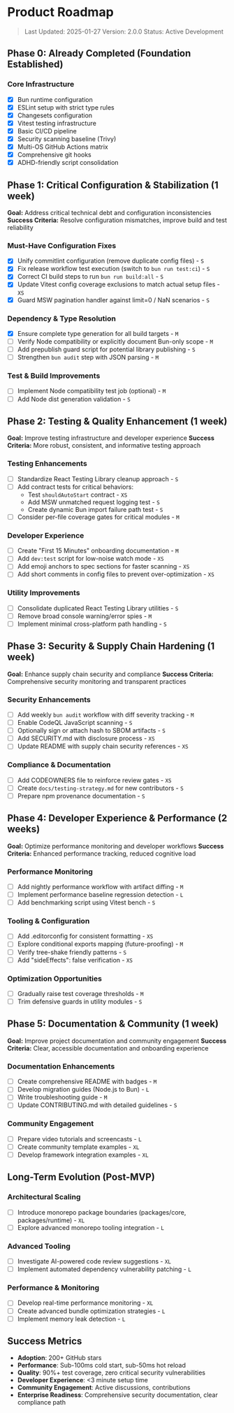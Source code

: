 # Product Roadmap

> Last Updated: 2025-01-27 Version: 2.0.0 Status: Active Development

## Phase 0: Already Completed (Foundation Established)

### Core Infrastructure

- [x] Bun runtime configuration
- [x] ESLint setup with strict type rules
- [x] Changesets configuration
- [x] Vitest testing infrastructure
- [x] Basic CI/CD pipeline
- [x] Security scanning baseline (Trivy)
- [x] Multi-OS GitHub Actions matrix
- [x] Comprehensive git hooks
- [x] ADHD-friendly script consolidation

## Phase 1: Critical Configuration & Stabilization (1 week)

**Goal:** Address critical technical debt and configuration inconsistencies
**Success Criteria:** Resolve configuration mismatches, improve build and test
reliability

### Must-Have Configuration Fixes

- [x] Unify commitlint configuration (remove duplicate config files) - `S`
- [x] Fix release workflow test execution (switch to `bun run test:ci`) - `S`
- [x] Correct CI build steps to run `bun run build:all` - `S`
- [x] Update Vitest config coverage exclusions to match actual setup files -
      `XS`
- [x] Guard MSW pagination handler against limit=0 / NaN scenarios - `S`

### Dependency & Type Resolution

- [x] Ensure complete type generation for all build targets - `M`
- [ ] Verify Node compatibility or explicitly document Bun-only scope - `M`
- [ ] Add prepublish guard script for potential library publishing - `S`
- [ ] Strengthen `bun audit` step with JSON parsing - `M`

### Test & Build Improvements

- [ ] Implement Node compatibility test job (optional) - `M`
- [ ] Add Node dist generation validation - `S`

## Phase 2: Testing & Quality Enhancement (1 week)

**Goal:** Improve testing infrastructure and developer experience **Success
Criteria:** More robust, consistent, and informative testing approach

### Testing Enhancements

- [ ] Standardize React Testing Library cleanup approach - `S`
- [ ] Add contract tests for critical behaviors:
  - Test `shouldAutoStart` contract - `XS`
  - Add MSW unmatched request logging test - `S`
  - Create dynamic Bun import failure path test - `S`
- [ ] Consider per-file coverage gates for critical modules - `M`

### Developer Experience

- [ ] Create "First 15 Minutes" onboarding documentation - `M`
- [ ] Add `dev:test` script for low-noise watch mode - `XS`
- [ ] Add emoji anchors to spec sections for faster scanning - `XS`
- [ ] Add short comments in config files to prevent over-optimization - `XS`

### Utility Improvements

- [ ] Consolidate duplicated React Testing Library utilities - `S`
- [ ] Remove broad console warning/error spies - `M`
- [ ] Implement minimal cross-platform path handling - `S`

## Phase 3: Security & Supply Chain Hardening (1 week)

**Goal:** Enhance supply chain security and compliance **Success Criteria:**
Comprehensive security monitoring and transparent practices

### Security Enhancements

- [ ] Add weekly `bun audit` workflow with diff severity tracking - `M`
- [ ] Enable CodeQL JavaScript scanning - `S`
- [ ] Optionally sign or attach hash to SBOM artifacts - `S`
- [ ] Add SECURITY.md with disclosure process - `XS`
- [ ] Update README with supply chain security references - `XS`

### Compliance & Documentation

- [ ] Add CODEOWNERS file to reinforce review gates - `XS`
- [ ] Create `docs/testing-strategy.md` for new contributors - `S`
- [ ] Prepare npm provenance documentation - `S`

## Phase 4: Developer Experience & Performance (2 weeks)

**Goal:** Optimize performance monitoring and developer workflows **Success
Criteria:** Enhanced performance tracking, reduced cognitive load

### Performance Monitoring

- [ ] Add nightly performance workflow with artifact diffing - `M`
- [ ] Implement performance baseline regression detection - `L`
- [ ] Add benchmarking script using Vitest bench - `S`

### Tooling & Configuration

- [ ] Add .editorconfig for consistent formatting - `XS`
- [ ] Explore conditional exports mapping (future-proofing) - `M`
- [ ] Verify tree-shake friendly patterns - `S`
- [ ] Add "sideEffects": false verification - `XS`

### Optimization Opportunities

- [ ] Gradually raise test coverage thresholds - `M`
- [ ] Trim defensive guards in utility modules - `S`

## Phase 5: Documentation & Community (1 week)

**Goal:** Improve project documentation and community engagement **Success
Criteria:** Clear, accessible documentation and onboarding experience

### Documentation Enhancements

- [ ] Create comprehensive README with badges - `M`
- [ ] Develop migration guides (Node.js to Bun) - `L`
- [ ] Write troubleshooting guide - `M`
- [ ] Update CONTRIBUTING.md with detailed guidelines - `S`

### Community Engagement

- [ ] Prepare video tutorials and screencasts - `L`
- [ ] Create community template examples - `XL`
- [ ] Develop framework integration examples - `XL`

## Long-Term Evolution (Post-MVP)

### Architectural Scaling

- [ ] Introduce monorepo package boundaries (packages/core, packages/runtime) -
      `XL`
- [ ] Explore advanced monorepo tooling integration - `L`

### Advanced Tooling

- [ ] Investigate AI-powered code review suggestions - `XL`
- [ ] Implement automated dependency vulnerability patching - `L`

### Performance & Monitoring

- [ ] Develop real-time performance monitoring - `XL`
- [ ] Create advanced bundle optimization strategies - `L`
- [ ] Implement memory leak detection - `L`

## Success Metrics

- **Adoption**: 200+ GitHub stars
- **Performance**: Sub-100ms cold start, sub-50ms hot reload
- **Quality**: 90%+ test coverage, zero critical security vulnerabilities
- **Developer Experience**: <3 minute setup time
- **Community Engagement**: Active discussions, contributions
- **Enterprise Readiness**: Comprehensive security documentation, clear
  compliance path
